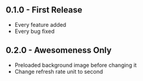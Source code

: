 ## 0.1.0 - First Release
* Every feature added
* Every bug fixed

## 0.2.0 - Awesomeness Only

* Preloaded background image before changing it
* Change refresh rate unit to second
